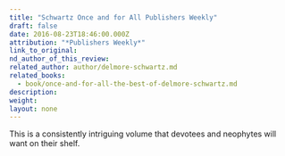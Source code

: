 ```yaml
---
title: "Schwartz Once and for All Publishers Weekly"
draft: false
date: 2016-08-23T18:46:00.000Z
attribution: "*Publishers Weekly*"
link_to_original:
nd_author_of_this_review:
related_author: author/delmore-schwartz.md
related_books:
  - book/once-and-for-all-the-best-of-delmore-schwartz.md
description:
weight:
layout: none
---
```

This is a consistently intriguing volume that devotees and neophytes will want on their shelf.

